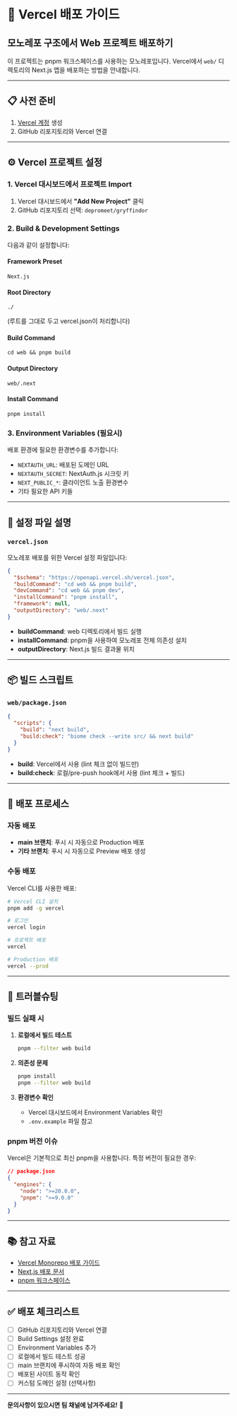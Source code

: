 # 🚀 Vercel 배포 가이드

## 모노레포 구조에서 Web 프로젝트 배포하기

이 프로젝트는 pnpm 워크스페이스를 사용하는 모노레포입니다. Vercel에서 `web/` 디렉토리의 Next.js 앱을 배포하는 방법을 안내합니다.

---

## 📋 사전 준비

1. [Vercel 계정](https://vercel.com) 생성
2. GitHub 리포지토리와 Vercel 연결

---

## ⚙️ Vercel 프로젝트 설정

### 1. Vercel 대시보드에서 프로젝트 Import

1. Vercel 대시보드에서 **"Add New Project"** 클릭
2. GitHub 리포지토리 선택: `depromeet/gryffindor`

### 2. Build & Development Settings

다음과 같이 설정합니다:

#### **Framework Preset**

```
Next.js
```

#### **Root Directory**

```
./
```

(루트를 그대로 두고 vercel.json이 처리합니다)

#### **Build Command**

```
cd web && pnpm build
```

#### **Output Directory**

```
web/.next
```

#### **Install Command**

```
pnpm install
```

### 3. Environment Variables (필요시)

배포 환경에 필요한 환경변수를 추가합니다:

- `NEXTAUTH_URL`: 배포된 도메인 URL
- `NEXTAUTH_SECRET`: NextAuth.js 시크릿 키
- `NEXT_PUBLIC_*`: 클라이언트 노출 환경변수
- 기타 필요한 API 키들

---

## 🔧 설정 파일 설명

### `vercel.json`

모노레포 배포를 위한 Vercel 설정 파일입니다:

```json
{
  "$schema": "https://openapi.vercel.sh/vercel.json",
  "buildCommand": "cd web && pnpm build",
  "devCommand": "cd web && pnpm dev",
  "installCommand": "pnpm install",
  "framework": null,
  "outputDirectory": "web/.next"
}
```

- **buildCommand**: web 디렉토리에서 빌드 실행
- **installCommand**: pnpm을 사용하여 모노레포 전체 의존성 설치
- **outputDirectory**: Next.js 빌드 결과물 위치

---

## 📦 빌드 스크립트

### `web/package.json`

```json
{
  "scripts": {
    "build": "next build",
    "build:check": "biome check --write src/ && next build"
  }
}
```

- **build**: Vercel에서 사용 (lint 체크 없이 빌드만)
- **build:check**: 로컬/pre-push hook에서 사용 (lint 체크 + 빌드)

---

## 🔄 배포 프로세스

### 자동 배포

- **main 브랜치**: 푸시 시 자동으로 Production 배포
- **기타 브랜치**: 푸시 시 자동으로 Preview 배포 생성

### 수동 배포

Vercel CLI를 사용한 배포:

```bash
# Vercel CLI 설치
pnpm add -g vercel

# 로그인
vercel login

# 프로젝트 배포
vercel

# Production 배포
vercel --prod
```

---

## 🐛 트러블슈팅

### 빌드 실패 시

1. **로컬에서 빌드 테스트**

   ```bash
   pnpm --filter web build
   ```

2. **의존성 문제**

   ```bash
   pnpm install
   pnpm --filter web build
   ```

3. **환경변수 확인**
   - Vercel 대시보드에서 Environment Variables 확인
   - `.env.example` 파일 참고

### pnpm 버전 이슈

Vercel은 기본적으로 최신 pnpm을 사용합니다. 특정 버전이 필요한 경우:

```json
// package.json
{
  "engines": {
    "node": ">=20.0.0",
    "pnpm": ">=9.0.0"
  }
}
```

---

## 📚 참고 자료

- [Vercel Monorepo 배포 가이드](https://vercel.com/docs/monorepos)
- [Next.js 배포 문서](https://nextjs.org/docs/deployment)
- [pnpm 워크스페이스](https://pnpm.io/workspaces)

---

## ✅ 배포 체크리스트

- [ ] GitHub 리포지토리와 Vercel 연결
- [ ] Build Settings 설정 완료
- [ ] Environment Variables 추가
- [ ] 로컬에서 빌드 테스트 성공
- [ ] main 브랜치에 푸시하여 자동 배포 확인
- [ ] 배포된 사이트 동작 확인
- [ ] 커스텀 도메인 설정 (선택사항)

---

**문의사항이 있으시면 팀 채널에 남겨주세요!** 🙌
